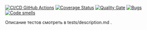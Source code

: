 [![CI/CD GitHub Actions](https://github.com/KatrinKuzyutkina/gtest/actions/workflows/test-action.yml/badge.svg)](https://github.com/KatrinKuzyutkina/gtest/actions/workflows/test-action.yml)
[![Coverage Status](https://coveralls.io/repos/github/KatrinKuzyutkina/gtest/badge.svg)](https://coveralls.io/github/KatrinKuzyutkina/gtest)
[![Quality Gate](https://sonarcloud.io/api/project_badges/measure?project=KatrinKuzyutkina_gtest&metric=alert_status)](https://sonarcloud.io/dashboard?id=KatrinKuzyutkina_gtest)
[![Bugs](https://sonarcloud.io/api/project_badges/measure?project=KatrinKuzyutkina_gtest&metric=bugs)](https://sonarcloud.io/summary/new_code?id=KatrinKuzyutkina_gtest)
[![Code smells](https://sonarcloud.io/api/project_badges/measure?project=KatrinKuzyutkina_gtest&metric=code_smells)](https://sonarcloud.io/dashboard?id=KatrinKuzyutkina_gtest)

Описание тестов смотреть в tests/description.md .
